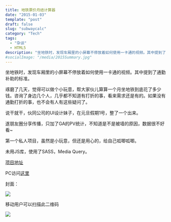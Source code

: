 ```yaml
---
title: 地铁票价月结计算器
date: "2015-01-03"
template: "post"
draft: false
slug: "subwaycalc"
category: "Tech"
tags:
  - "杂谈"
  - HTML5
description: "坐地铁时，发现车厢里的小屏幕不停放着如何使用一卡通的视频。其中提到了通勤补助的标准。琢磨了几天，觉得可以做个小玩意，帮大家伙儿算算一个月坐地铁到底花了多少钱。咨询了身边几个人，几乎都不知道有打折的事，看来需求还是有的。如果没有通勤打折的事，也不会有人有这些疑问了。"
#socialImage: "/media/2015Summary.jpg"
---
```


坐地铁时，发现车厢里的小屏幕不停放着如何使用一卡通的视频。其中提到了通勤补助的标准。

琢磨了几天，觉得可以做个小玩意，帮大家伙儿算算一个月坐地铁到底花了多少钱。咨询了身边几个人，几乎都不知道有打折的事，看来需求还是有的。如果没有通勤打折的事，也不会有人有这些疑问了。

说干就干，伙同公司的UI设计妹子，在元旦假期1号，整了一个出来。

遂朋友圈分享传播，只加了GA的PV统计，不知道是不是被墙的原因，数据很不好看~

第一个私人项目，虽然是小玩意，但还是用心的，给自己呱唧呱唧。

未用JS库，使用了SASS，Media Query。

[项目地址](https://github.com/hkongm/subwaycalc)

PC访问[这里](http://hkongm.github.io/qing/subwaycalc/)

封面：

![](/assets/imgs/qing_subwaycalc.jpg)

移动用户可以扫描此二维码

![](/assets/imgs/qing_subwaycalc_qr.png)
